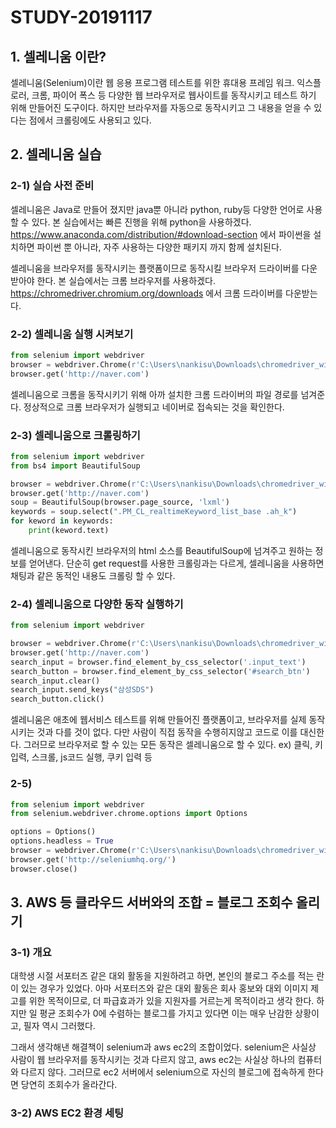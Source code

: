 # STUDY-20191117

## 1. 셀레니움 이란?
셀레니움(Selenium)이란 웹 응용 프로그램 테스트를 위한 휴대용 프레임 워크. 익스플로러, 크롬, 파이어 폭스 등 다양한 웹 브라우저로 웹사이트를 동작시키고 테스트 하기 위해 만들어진 도구이다. 하지만 브라우저를 자동으로 동작시키고 그 내용을 얻을 수 있다는 점에서 크롤링에도 사용되고 있다.

## 2. 셀레니움 실습
### 2-1) 실습 사전 준비
셀레니움은 Java로 만들어 졌지만 java뿐 아니라 python, ruby등 다양한 언어로 사용할 수 있다. 본 실습에서는 빠른 진행을 위해 python을 사용하겠다.
https://www.anaconda.com/distribution/#download-section 에서 파이썬을 설치하면 파이썬 뿐 아니라, 자주 사용하는 다양한 패키지 까지 함께 설치된다.

셀레니움을 브라우저를 동작시키는 플랫폼이므로 동작시킬 브라우저 드라이버를 다운받아야 한다. 본 실습에서는 크롬 브라우저를 사용하겠다. https://chromedriver.chromium.org/downloads 에서 크롬 드라이버를 다운받는다.

### 2-2) 셀레니움 실행 시켜보기
```py
from selenium import webdriver
browser = webdriver.Chrome(r'C:\Users\nankisu\Downloads\chromedriver_win32_78\chromedriver.exe')
browser.get('http://naver.com')
```
셀레니움으로 크롬을 동작시키기 위해 아까 설치한 크롬 드라이버의 파일 경로를 넘겨준다. 정상적으로 크롬 브라우저가 실행되고 네이버로 접속되는 것을 확인한다.

### 2-3) 셀레니움으로 크롤링하기
```py
from selenium import webdriver
from bs4 import BeautifulSoup

browser = webdriver.Chrome(r'C:\Users\nankisu\Downloads\chromedriver_win32_78\chromedriver.exe')
browser.get('http://naver.com')
soup = BeautifulSoup(browser.page_source, 'lxml')
keywords = soup.select(".PM_CL_realtimeKeyword_list_base .ah_k")
for keword in keywords:
    print(keword.text)
```
셀레니움으로 동작시킨 브라우저의 html 소스를 BeautifulSoup에 넘겨주고 원하는 정보를 얻어낸다. 단순히 get request를 사용한 크롤링과는 다르게, 셀레니움을 사용하면 채팅과 같은 동적인 내용도 크롤링 할 수 있다. 

### 2-4) 셀레니움으로 다양한 동작 실행하기
``` py
from selenium import webdriver

browser = webdriver.Chrome(r'C:\Users\nankisu\Downloads\chromedriver_win32_78\chromedriver.exe')
browser.get('http://naver.com')
search_input = browser.find_element_by_css_selector('.input_text')
search_button = browser.find_element_by_css_selector('#search_btn')
search_input.clear()
search_input.send_keys("삼성SDS")
search_button.click()
```
셀레니움은 애초에 웹서비스 테스트를 위해 만들어진 플랫폼이고, 브라우저를 실제 동작시키는 것과 다를 것이 없다. 다만 사람이 직접 동작을 수행히지않고 코드로 이를 대신한다. 그러므로 브라우저로 할 수 있는 모든 동작은 셀레니움으로 할 수 있다. ex) 클릭, 키 입력, 스크롤, js코드 실행, 쿠키 입력 등

### 2-5) 
``` py
from selenium import webdriver
from selenium.webdriver.chrome.options import Options  

options = Options()
options.headless = True
browser = webdriver.Chrome(r'C:\Users\nankisu\Downloads\chromedriver_win32_78\chromedriver.exe', options=options)
browser.get('http://seleniumhq.org/')
browser.close()
```

## 3. AWS 등 클라우드 서버와의 조합 = 블로그 조회수 올리기
### 3-1) 개요
대학생 시절 서포터즈 같은 대외 활동을 지원하려고 하면, 본인의 블로그 주소를 적는 란이 있는 경우가 있었다. 아마 서포터즈와 같은 대외 활동은 회사 홍보와 대외 이미지 제고를 위한 목적이므로, 더 파급효과가 있을 지원자를 거르는게 목적이라고 생각 한다. 하지만 일 평균 조회수가 0에 수렴하는 블로그를 가지고 있다면 이는 매우 난감한 상황이고, 필자 역시 그러했다.

그래서 생각해낸 해결책이 selenium과 aws ec2의 조합이었다. selenium은 사실상 사람이 웹 브라우저를 동작시키는 것과 다르지 않고, aws ec2는 사실상 하나의 컴퓨터와 다르지 않다. 그러므로 ec2 서버에서 selenium으로 자신의 블로그에 접속하게 한다면 당연히 조회수가 올라간다.
 
### 3-2) AWS EC2 환경 세팅
